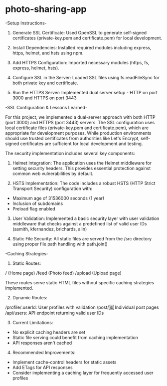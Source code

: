 # photo-sharing-app

-Setup Instructions-

1. Generate SSL Certificate: Used OpenSSL to generate self-signed certificates (private-key.pem and certificate.pem) for local development.

2. Install Dependencies: Installed required modules including express, https, helmet, and hsts using npm.

3. Add HTTPS Configuration: Imported necessary modules (https, fs, express, helmet, hsts).

4. Configure SSL in the Server: Loaded SSL files using fs.readFileSync for both private key and certificate.

5. Run the HTTPS Server: Implemented dual server setup - HTTP on port 3000 and HTTPS on port 3443

-SSL Configuration & Lessons Learned-

For this project, we implemented a dual-server approach with both HTTP (port 3000) and HTTPS (port 3443) servers. The SSL configuration uses local certificate files (private-key.pem and certificate.pem), which are appropriate for development purposes. While production environments should use trusted certificates from authorities like Let's Encrypt, self-signed certificates are sufficient for local development and testing.

The security implementation includes several key components:

1. Helmet Integration: The application uses the Helmet middleware for setting security headers. This provides essential protection against common web vulnerabilities by default.

2. HSTS Implementation: The code includes a robust HSTS (HTTP Strict Transport Security) configuration with:

- Maximum age of 31536000 seconds (1 year)
- Inclusion of subdomains
- Preload flag enabled

3. User Validation: Implemented a basic security layer with user validation middleware that checks against a predefined list of valid user IDs (asmith, kfernandez, brichards, alin)

4. Static File Security: All static files are served from the /src directory using proper file path handling with path.join()

-Caching Strategies-

1. Static Routes:

/ (Home page)
/feed (Photo feed)
/upload (Upload page)

These routes serve static HTML files without specific caching strategies implemented.

2. Dynamic Routes:

/profile/:userId: User profiles with validation
/post/:id: Individual post pages
/api/users: API endpoint returning valid user IDs

3. Current Limitations:
- No explicit caching headers are set
- Static file serving could benefit from caching implementation
- API responses aren't cached

4. Recommended Improvements:
- Implement cache-control headers for static assets
- Add ETags for API responses
- Consider implementing a caching layer for frequently accessed user profiles